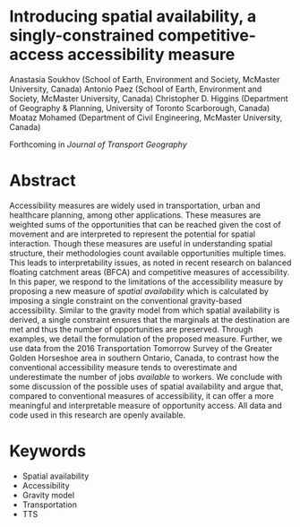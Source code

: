 
<!-- README.md is generated from README.Rmd. Please edit that file -->

# Introducing spatial availability, a singly-constrained competitive-access accessibility measure

Anastasia Soukhov (School of Earth, Environment and Society, McMaster
University, Canada) Antonio Paez (School of Earth, Environment and
Society, McMaster University, Canada) Christopher D. Higgins (Department
of Geography & Planning, University of Toronto Scarborough, Canada)
Moataz Mohamed (Department of Civil Engineering, McMaster University,
Canada)

Forthcoming in *Journal of Transport Geography*

<!-- badges: start -->
<!-- badges: end -->

# Abstract

Accessibility measures are widely used in transportation, urban and
healthcare planning, among other applications. These measures are
weighted sums of the opportunities that can be reached given the cost of
movement and are interpreted to represent the potential for spatial
interaction. Though these measures are useful in understanding spatial
structure, their methodologies count available opportunities multiple
times. This leads to interpretability issues, as noted in recent
research on balanced floating catchment areas (BFCA) and competitive
measures of accessibility. In this paper, we respond to the limitations
of the accessibility measure by proposing a new measure of *spatial
availability* which is calculated by imposing a single constraint on the
conventional gravity-based accessibility. Similar to the gravity model
from which spatial availability is derived, a single constraint ensures
that the marginals at the destination are met and thus the number of
opportunities are preserved. Through examples, we detail the formulation
of the proposed measure. Further, we use data from the 2016
Transportation Tomorrow Survey of the Greater Golden Horseshoe area in
southern Ontario, Canada, to contrast how the conventional accessibility
measure tends to overestimate and underestimate the number of jobs
*available* to workers. We conclude with some discussion of the possible
uses of spatial availability and argue that, compared to conventional
measures of accessibility, it can offer a more meaningful and
interpretable measure of opportunity access. All data and code used in
this research are openly available.

# Keywords

-   Spatial availability
-   Accessibility
-   Gravity model
-   Transportation
-   TTS
